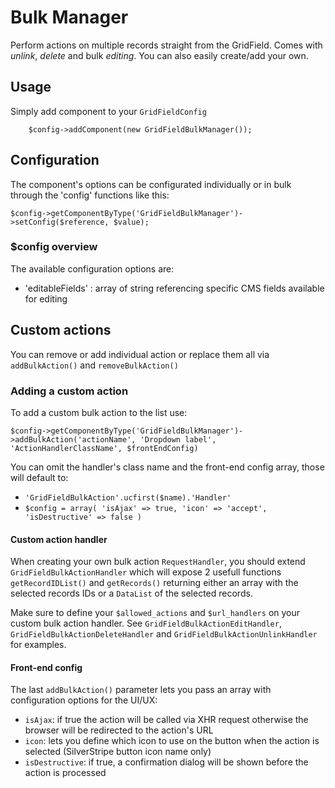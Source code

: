 # Bulk Manager
Perform actions on multiple records straight from the GridField. Comes with *unlink*, *delete* and bulk *editing*. You can also easily create/add your own.

## Usage
Simply add component to your `GridFieldConfig`
		
		$config->addComponent(new GridFieldBulkManager());
		
## Configuration
The component's options can be configurated individually or in bulk through the 'config' functions like this:

    $config->getComponentByType('GridFieldBulkManager')->setConfig($reference, $value);
		
### $config overview
The available configuration options are:
* 'editableFields' : array of string referencing specific CMS fields available for editing

## Custom actions
You can remove or add individual action or replace them all via `addBulkAction()` and `removeBulkAction()`

### Adding a custom action
To add a custom bulk action to the list use:

    $config->getComponentByType('GridFieldBulkManager')->addBulkAction('actionName', 'Dropdown label', 'ActionHandlerClassName', $frontEndConfig)

You can omit the handler's class name and the front-end config array, those will default to:
* `'GridFieldBulkAction'.ucfirst($name).'Handler'`
* `$config = array( 'isAjax' => true, 'icon' => 'accept', 'isDestructive' => false )`

#### Custom action handler
When creating your own bulk action `RequestHandler`, you should extend `GridFieldBulkActionHandler` which will expose 2 usefull functions `getRecordIDList()` and `getRecords()` returning either an array with the selected records IDs or a `DataList` of the selected records.

Make sure to define your `$allowed_actions` and `$url_handlers` on your custom bulk action handler. See `GridFieldBulkActionEditHandler`, `GridFieldBulkActionDeleteHandler` and `GridFieldBulkActionUnlinkHandler` for examples.

#### Front-end config
The last `addBulkAction()` parameter lets you pass an array with configuration options for the UI/UX:
* `isAjax`: if true the action will be called via XHR request otherwise the browser will be redirected to the action's URL
* `icon`: lets you define which icon to use on the button when the action is selected (SilverStripe button icon name only)
* `isDestructive`: if true, a confirmation dialog will be shown before the action is processed